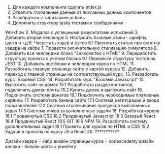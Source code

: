 1. Для каждого компонента сделать index.js
2. Отделить глобальные данные от локлаьных данных компонентов
3. Разобраться с типизацией actions
4. Дополнить структуру tasks тестами и сообщениями

Workflow
2. Модалка с успешными результатами испытаний
3. Добавить второй челлендж 
5. Настроить базовые стили - шрифты, цвета и т.д
6. Чверстать хэдер и футер
  6.1 Прочитать статью про верстку хэдера на хабре
7. Провести окончательную стилизацию симулятора
8. Добавить все челленджи блока "Знакомство с HTML"
9. Переработать структуру проекта с учетом блоков
  9.1 Перевести структуру тестов на JEST 
10. Добавить все блоки и челленджи курса по HTML
11. Разработать главную страницу сайта с картой курсов
12. Добавить переход с главной страницы на соответствующий курс.
13. Разработать курс 'Базовый CSS'
14. Разработать курс "Базовый Javascript"
15. Выложить сайт на домен
  15.1 Разработать раздел контактов, подключить домен почты
  15.2 Купить домен и выложить сайт
16. Подключить систему донатов
  16.1 Подключить необходимые платежные сервисы
17. Разработать бэкенд сайта
  17.1 Система регитсрации и входа пользователей
  17.2 Система отслеживания прогресса выполненных задач
  17.3 Система очков за выполненные задачи
18. Разработка курсов
  18.1 Продвинутый CSS
  18.2 Продвинутый Javascript
  18.3 Базовый React
  18.4 Продвинутый React
  18.5 GIT
  18.6 NPM
19. Разработать систему дополнительных задач 
  19.1 Проекты для курсов по HTML и CSS
  19.2 Задачи и проекты по курсу JS и React
20. ???????????



Дизайн хэдера = хабр
дизайн страницы курса = codeacademy
дизайн кнопки - билайн
цвета = jewellery